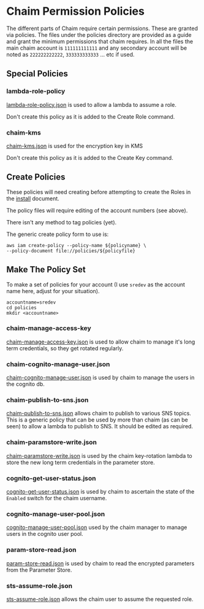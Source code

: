 # Chaim Permission Policies

The different parts of Chaim require certain permissions.  These are granted
via policies.  The files under the policies directory are provided as a guide
and grant the minimum permissions that chaim requires.  In all the files the
main chaim account is `111111111111` and any secondary account will be noted as
`222222222222`, `333333333333` ... etc if used.

## Special Policies

### lambda-role-policy

[lambda-role-policy.json](lambda-role-policy.json) is used to allow a lambda to
assume a role.

Don't create this policy as it is added to the Create Role command.

### chaim-kms

[chaim-kms.json](chaim-kms.json) is used for the encryption key in KMS

Don't create this policy as it is added to the Create Key command.


## Create Policies

These policies will need creating before attempting to create the Roles in the
[install](../install.md) document.

The policy files will require editing of the account numbers (see above).

There isn't any method to tag policies (yet).

The generic create policy form to use is:

```
aws iam create-policy --policy-name ${policyname} \
--policy-document file://policies/${policyfile}
```

## Make The Policy Set
To make a set of policies for your account (I use `sredev` as the account name here, adjust for your situation).

```
accountname=sredev
cd policies
mkdir <accountname>

```

### chaim-manage-access-key

[chaim-manage-access-key.json](chaim-manage-access-key.json) is used to allow
chaim to manage it's long term credentials, so they get rotated regularly.


### chaim-cognito-manage-user.json

[chaim-cognito-manage-user.json](chaim-cognito-manage-user.json) is used by
chaim to manage the users in the cognito db.

### chaim-publish-to-sns.json

[chaim-publish-to-sns.json](chaim-publish-to-sns.json) allows chaim to publish
to various SNS topics.  This is a generic policy that can be used by more than
chaim (as can be seen) to allow a lambda to publish to SNS. It should be edited
as required.

### chaim-paramstore-write.json

[chaim-paramstore-write.json](chaim-paramstore-write.json) is used by the chaim
key-rotation lambda to store the new long term credentials in the parameter
store.

### cognito-get-user-status.json

[cognito-get-user-status.json](cognito-get-user-status.json) is used by chaim
to ascertain the state of the `Enabled` switch for the chaim username.

### cognito-manage-user-pool.json

[cognito-manage-user-pool.json](cognito-manage-user-pool.json) used by the
chaim manager to manage users in the cognito user pool.

### param-store-read.json

[param-store-read.json](param-store-read.json) is used by chaim to read the
encrypted parameters from the Parameter Store.

### sts-assume-role.json

[sts-assume-role.json](sts-assume-role.json) allows the chaim user to assume
the requested role.

[modeline]: # ( vim: set ft=markdown tw=74 fenc=utf-8 spell spl=en_gb mousemodel=popup: )
